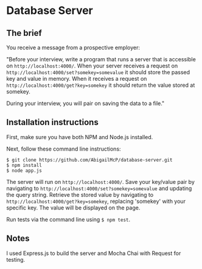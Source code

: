 # Database Server

## The brief

You receive a message from a prospective employer:

"Before your interview, write a program that runs a server that is accessible on `http://localhost:4000/`. When your server receives a request on `http://localhost:4000/set?somekey=somevalue` it should store the passed key and value in memory. When it receives a request on `http://localhost:4000/get?key=somekey` it should return the value stored at somekey.

During your interview, you will pair on saving the data to a file."

## Installation instructions

First, make sure you have both NPM and Node.js installed.

Next, follow these command line instructions:

```
$ git clone https://github.com/AbigailMcP/database-server.git
$ npm install
$ node app.js
```
The server will run on `http://localhost:4000/`. Save your key/value pair by navigating to `http://localhost:4000/set?somekey=somevalue` and updating the query string. Retrieve the stored value by navigating to `http://localhost:4000/get?key=somekey`, replacing 'somekey' with your specific key. The value will be displayed on the page.

Run tests via the command line using `$ npm test`.

## Notes

I used Express.js to build the server and Mocha Chai with Request for testing.
